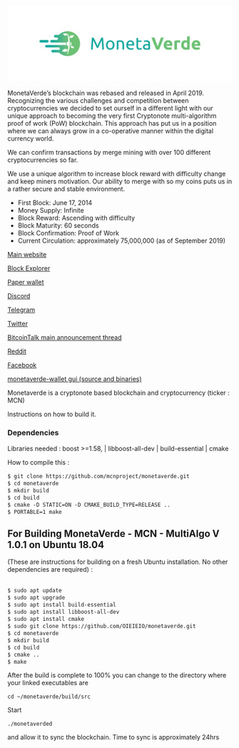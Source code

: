 ![](https://github.com/OIEIEIO/monetaverde-images/blob/master/watermark.png) 

MonetaVerde’s blockchain was rebased and released in April 2019. Recognizing the various challenges and competition between cryptocurrencies we decided to set ourself in a different light with our unique approach to becoming the very first Cryptonote multi-algorithm proof of work (PoW) blockchain. This approach has put us in a position where we can always grow in a co-operative manner within the digital currency world. 

We can confirm transactions by merge mining with over 100 different cryptocurrencies so far. 

We use a unique algorithm to increase block reward with difficulty change and keep miners motivation.
Our ability to merge with so my coins puts us in a rather secure and stable environment.

* First Block: June 17, 2014 
* Money Supply: Infinite
* Block Reward: Ascending with difficulty
* Block Maturity: 60 seconds
* Block Confirmation: Proof of Work
* Current Circulation: approximately 75,000,000 (as of September 2019)

[Main website](https://mcn.green)

[Block Explorer](https://explorer.mcn.green)

[Paper wallet](https://mcn.green/paperwallet-generator.html)

[Discord](https://discord.gg/ExaXHPt)

[Telegram](https://t.me/joinchat/J345qUOVKPPtsJQgiLbwVQ)

[Twitter](https://twitter.com/MonetaVerde)

[BitcoinTalk main announcement thread](https://bitcointalk.org/index.php?topic=5069658)

[Reddit](https://www.reddit.com/r/monetaverdeMCN)

[Facebook](https://www.facebook.com/Monetaverde)

[monetaverde-wallet gui (source and binaries)](https://github.com/mcnproject/monetaverde-wallet)

Monetaverde is a cryptonote based blockchain and cryptocurrency (ticker : MCN)

Instructions on how to build it.

### Dependencies 

Libraries needed : boost >=1.58, | libboost-all-dev | build-essential | cmake

How to compile this :
```
$ git clone https://github.com/mcnproject/monetaverde.git
$ cd monetaverde
$ mkdir build
$ cd build
$ cmake -D STATIC=ON -D CMAKE_BUILD_TYPE=RELEASE ..
$ PORTABLE=1 make
```
## For Building MonetaVerde - MCN - MultiAlgo V 1.0.1  on Ubuntu 18.04

(These are instructions for building on a fresh Ubuntu installation. No other dependencies are required) :
```

$ sudo apt update
$ sudo apt upgrade 
$ sudo apt install build-essential
$ sudo apt install libboost-all-dev
$ sudo apt install cmake
$ sudo git clone https://github.com/OIEIEIO/monetaverde.git
$ cd monetaverde
$ mkdir build
$ cd build
$ cmake ..
$ make
```
After the build is complete to 100% you can change to the directory where your linked executables are 
```
cd ~/monetaverde/build/src 
```  
Start 
```
./monetaverded
``` 
and allow it to sync the blockchain. Time to sync is approximately 24hrs
